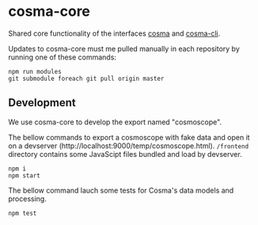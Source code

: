 # cosma-core

Shared core functionality of the interfaces [cosma](https://github.com/graphlab-fr/cosma) and [cosma-cli](https://github.com/graphlab-fr/cosma-cli).

Updates to cosma-core must me pulled manually in each repository by running one of these commands:

```
npm run modules
git submodule foreach git pull origin master
```

## Development

We use cosma-core to develop the export named "cosmoscope".

The bellow commands to export a cosmoscope with fake data and open it on a devserver (http://localhost:9000/temp/cosmoscope.html). `/frontend` directory contains some JavaScipt files bundled and load by devserver.

```
npm i
npm start
```

The bellow command lauch some tests for Cosma's data models and processing.

```
npm test
```
